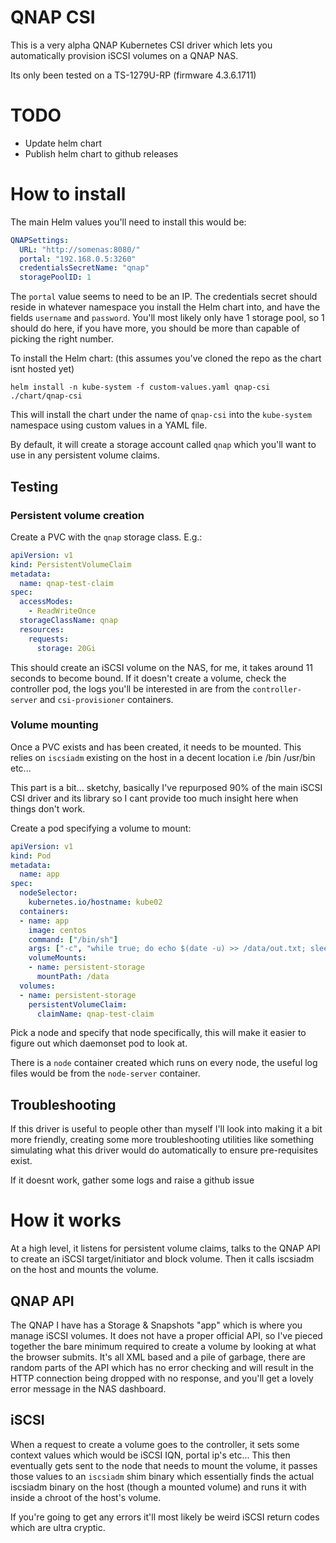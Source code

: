 # QNAP CSI

This is a very alpha QNAP Kubernetes CSI driver which lets you automatically provision iSCSI volumes on a QNAP NAS.

Its only been tested on a TS-1279U-RP (firmware 4.3.6.1711)

# TODO

* Update helm chart
* Publish helm chart to github releases

# How to install

The main Helm values you'll need to install this would be:
```yaml
QNAPSettings:
  URL: "http://somenas:8080/"
  portal: "192.168.0.5:3260"
  credentialsSecretName: "qnap"
  storagePoolID: 1
```
The `portal` value seems to need to be an IP. The credentials secret should reside in whatever namespace you install the 
Helm chart into, and have the fields `username` and `password`. You'll most likely only have 1 storage pool, so 1 should
do here, if you have more, you should be more than capable of picking the right number.

To install the Helm chart: (this assumes you've cloned the repo as the chart isnt hosted yet)
```shell
helm install -n kube-system -f custom-values.yaml qnap-csi ./chart/qnap-csi
```
This will install the chart under the name of `qnap-csi` into the `kube-system` namespace using custom values in a YAML file.

By default, it will create a storage account called `qnap` which you'll want to use in any persistent volume claims.

## Testing

### Persistent volume creation

Create a PVC with the `qnap` storage class.
E.g.:
```yaml
apiVersion: v1
kind: PersistentVolumeClaim
metadata:
  name: qnap-test-claim
spec:
  accessModes:
    - ReadWriteOnce
  storageClassName: qnap
  resources:
    requests:
      storage: 20Gi
```

This should create an iSCSI volume on the NAS, for me, it takes around 11 seconds to become bound. If it doesn't create
a volume, check the controller pod, the logs you'll be interested in are from the `controller-server` and `csi-provisioner`
containers.

### Volume mounting

Once a PVC exists and has been created, it needs to be mounted. This relies on `iscsiadm` existing on the host in a decent
location i.e /bin /usr/bin etc...

This part is a bit... sketchy, basically I've repurposed 90% of the main iSCSI CSI driver and its library so I cant provide
too much insight here when things don't work.

Create a pod specifying a volume to mount:
```yaml
apiVersion: v1
kind: Pod
metadata:
  name: app
spec:
  nodeSelector:
    kubernetes.io/hostname: kube02
  containers:
  - name: app
    image: centos
    command: ["/bin/sh"]
    args: ["-c", "while true; do echo $(date -u) >> /data/out.txt; sleep 5; done"]
    volumeMounts:
    - name: persistent-storage
      mountPath: /data
  volumes:
  - name: persistent-storage
    persistentVolumeClaim:
      claimName: qnap-test-claim
```
Pick a node and specify that node specifically, this will make it easier to figure out which daemonset pod to look at.

There is a `node` container created which runs on every node, the useful log files would be from the `node-server` container.

## Troubleshooting

If this driver is useful to people other than myself I'll look into making it a bit more friendly, creating some more
troubleshooting utilities like something simulating what this driver would do automatically to ensure pre-requisites exist.

If it doesnt work, gather some logs and raise a github issue 


# How it works

At a high level, it listens for persistent volume claims, talks to the QNAP API to create an iSCSI target/initiator and block 
volume. Then it calls iscsiadm on the host and mounts the volume.

## QNAP API

The QNAP I have has a Storage & Snapshots "app" which is where you manage iSCSI volumes. It does not have a proper official
API, so I've pieced together the bare minimum required to create a volume by looking at what the browser submits. It's all
XML based and a pile of garbage, there are random parts of the API which has no error checking and will result in the
HTTP connection being dropped with no response, and you'll get a lovely error message in the NAS dashboard.

## iSCSI

When a request to create a volume goes to the controller, it sets some context values which would be iSCSI IQN, portal ip's etc...
This then eventually gets sent to the node that needs to mount the volume, it passes those values to an `iscsiadm` shim binary
which essentially finds the actual iscsiadm binary on the host (though a mounted volume) and runs it with inside a chroot of the host's
volume.

If you're going to get any errors it'll most likely be weird iSCSI return codes which are ultra cryptic.

